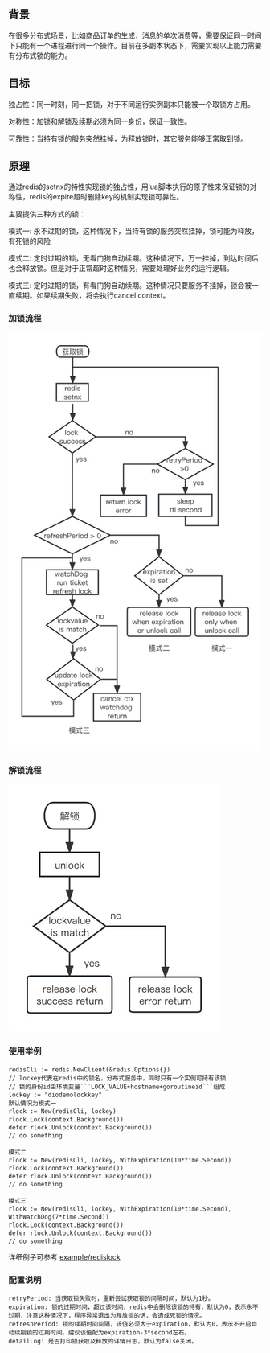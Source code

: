 ## 背景

在很多分布式场景，比如商品订单的生成，消息的单次消费等，需要保证同一时间下只能有一个进程进行同一个操作。目前在多副本状态下，需要实现以上能力需要有分布式锁的能力。

## 目标

独占性：同一时刻，同一把锁，对于不同运行实例副本只能被一个取锁方占用。

对称性：加锁和解锁及续期必须为同一身份，保证一致性。

可靠性：当持有锁的服务突然挂掉，为释放锁时，其它服务能够正常取到锁。

## 原理

通过redis的setnx的特性实现锁的独占性，用lua脚本执行的原子性来保证锁的对称性，redis的expire超时删除key的机制实现锁可靠性。

主要提供三种方式的锁：

模式一: 永不过期的锁，这种情况下，当持有锁的服务突然挂掉，锁可能为释放，有死锁的风险

模式二: 定时过期的锁，无看门狗自动续期。这种情况下，万一挂掉，到达时间后也会释放锁。但是对于正常超时这种情况，需要处理好业务的运行逻辑。

模式三: 定时过期的锁，有看门狗自动续期。这种情况只要服务不挂掉，锁会被一直续期。如果续期失败，将会执行cancel context。

### 加锁流程

![getlock](../image/getlock.jpg)

### 解锁流程

![releaselock](../image/releaselock.jpg)

### 使用举例

```text
redisCli := redis.NewClient(&redis.Options{})
// lockey代表在redis中的锁名，分布式服务中，同时只有一个实例可持有该锁
// 锁的身份id由环境变量```LOCK_VALUE+hostname+goroutineid```组成
lockey := "diodemolockkey"
默认情况为模式一
rlock := New(redisCli, lockey)
rlock.Lock(context.Background())
defer rlock.Unlock(context.Background())
// do something

模式二
rlock := New(redisCli, lockey, WithExpiration(10*time.Second))
rlock.Lock(context.Background())
defer rlock.Unlock(context.Background())
// do something

模式三
rlock := New(redisCli, lockey, WithExpiration(10*time.Second), WithWatchDog(7*time.Second))
rlock.Lock(context.Background())
defer rlock.Unlock(context.Background())
// do something
```

详细例子可参考
[example/redislock](../example/redislock/demo.go)

### 配置说明

```text
retryPeriod: 当获取锁失败时，重新尝试获取锁的间隔时间，默认为1秒。
expiration: 锁的过期时间，超过该时间，redis中会删除该锁的持有，默认为0，表示永不过期，注意这种情况下，程序异常退出为释放锁的话，会造成死锁的情况。
refreshPeriod: 锁的续期时间间隔，该值必须大于expiration，默认为0，表示不开启自动续期锁的过期时间。建议该值配为expiration-3*second左右。
detailLog: 是否打印锁获取及释放的详情日志，默认为false关闭。
```

